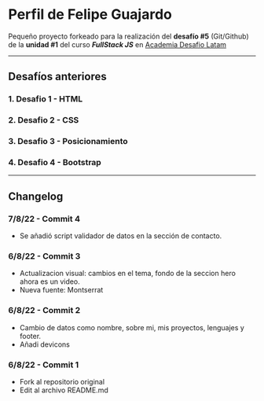 # Perfil de Felipe Guajardo

Pequeño proyecto forkeado para la realización del **desafío #5** (Git/Github) de la **unidad #1** del curso **_FullStack JS_** en [Academia Desafio Latam]

---

## Desafíos anteriores

### 1. Desafio 1 - HTML

### 2. Desafio 2 - CSS

### 3. Desafio 3 - Posicionamiento

### 4. Desafio 4 - Bootstrap

---

## Changelog

### 7/8/22 - Commit 4

- Se añadió script validador de datos en la sección de contacto.

### 6/8/22 - Commit 3

- Actualizacion visual: cambios en el tema, fondo de la seccion hero ahora es un video.
- Nueva fuente: Montserrat

### 6/8/22 - Commit 2

- Cambio de datos como nombre, sobre mi, mis proyectos, lenguajes y footer.
- Añadi devicons

### 6/8/22 - Commit 1

- Fork al repositorio original
- Edit al archivo README.md

[academia desafio latam]: https://desafiolatam.com/
